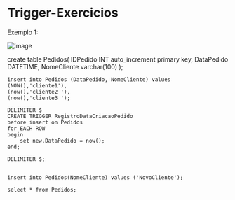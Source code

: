 # Trigger-Exercicios

Exemplo 1:

![image](https://github.com/vininis/Trigger-Exercicios/assets/89169305/ea2abc82-6e14-4c2b-a862-ea8991fefe94)

create table Pedidos(
	IDPedido INT auto_increment primary key,
    DataPedido DATETIME,
    NomeCliente varchar(100)
    );
    
    insert into Pedidos (DataPedido, NomeCliente) values
    (NOW(),'cliente1'),
    (now(),'cliente2 '),
    (now(),'cliente3 ');
    
    DELIMITER $
    CREATE TRIGGER RegistroDataCriacaoPedido
    before insert on Pedidos
    for EACH ROW
	begin
		set new.DataPedido = now();
	end;
    
    DELIMITER $;
    
    
    insert into Pedidos(NomeCliente) values	('NovoCliente');
    
    select * from Pedidos;



